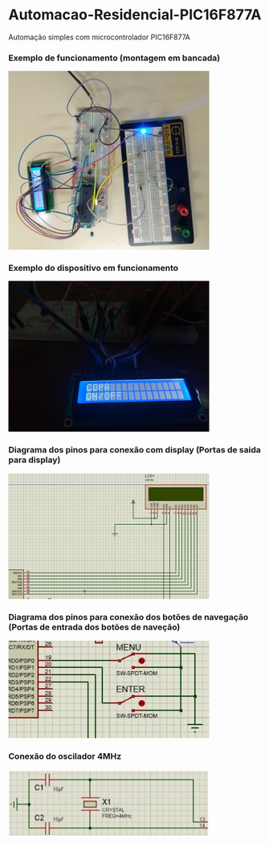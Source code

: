 # Automacao-Residencial-PIC16F877A
Automação simples com microcontrolador PIC16F877A

### Exemplo de funcionamento (montagem em bancada)
<img src="https://github.com/Davidjordao/Automacao-Residencial-PIC16F877A/blob/main/IMG_20171124_172328324.jpg" width="400">


### Exemplo do dispositivo em funcionamento
<img src="https://github.com/Davidjordao/Automacao-Residencial-PIC16F877A/blob/main/IMG_20171124_010902234.jpg" width="400">

### Diagrama dos pinos para conexão com display (Portas de saida para display)
<img src="https://github.com/Davidjordao/Automacao-Residencial-PIC16F877A/blob/main/imagem1.JPG" width="400">


### Diagrama dos pinos para conexão dos botões de navegação (Portas de entrada dos botões de naveção)
<img src="https://github.com/Davidjordao/Automacao-Residencial-PIC16F877A/blob/main/imagem2.JPG" width="400">

### Conexão do oscilador 4MHz
<img src="https://github.com/Davidjordao/Automacao-Residencial-PIC16F877A/blob/main/imagem3.JPG" width="400">

